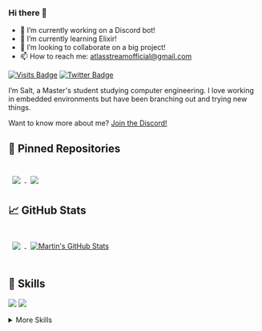 ### Hi there 👋

- 🔭 I’m currently working on a Discord bot!
- 🌱 I’m currently learning Elixir!
- 👯 I’m looking to collaborate on a big project!
- 📫 How to reach me: atlasstreamofficial@gmail.com

[![Visits Badge](https://badges.pufler.dev/visits/saltAxAtlas/saltAxAtlas)](https://github.com/saltAxAtlas)
[![Twitter Badge](https://img.shields.io/badge/Twitter-Profile-informational?style=flat&logo=twitter&logoColor=white&color=1CA2F1)](https://twitter.com/saltAxAtlas)

I’m Salt, a Master's student studying computer engineering. I love working in embedded environments but have been branching out and trying new things.

Want to know more about me? [Join the Discord!](https://discord.gg/r2uv8ATpJf)

## 📌 Pinned Repositories

<br>

<a href="https://github.com/saltAxAtlas/discord_bot">
  <img align="center" style="margin:0.5rem" src="https://github-readme-stats.vercel.app/api/pin/?username=saltAxAtlas&repo=discord_bot&title_color=ffffff&text_color=c9cacc&icon_color=4AB197&bg_color=1A2B34" />
</a>

<a href="https://github.com/saltAxAtlas/yare.io">
  <img align="center" style="margin:0.5rem" src="https://github-readme-stats.vercel.app/api/pin/?username=saltAxAtlas&repo=yare.io&title_color=ffffff&text_color=c9cacc&icon_color=4AB197&bg_color=1A2B34" />
</a>

<br>

## &#x1f4c8; GitHub Stats

<br>

<a href="https://github.com/saltAxAtlas">
  <img align="center" style="margin:0.5rem" src="https://github-readme-stats.vercel.app/api/top-langs/?username=saltAxAtlas&hide=html,css&title_color=ffffff&text_color=c9cacc&icon_color=4AB197&bg_color=1A2B34" />
</a>

<a href="https://github.com/saltAxAtlas">
  <img align="center" style="margin:0.5rem" src="https://github-readme-stats.vercel.app/api?username=saltAxAtlas&show_icons=true&line_height=27&count_private=true&title_color=ffffff&text_color=c9cacc&icon_color=4AB097&bg_color=1A2B34" alt="Martin's GitHub Stats" />
</a>

<br>
<br>

## 💼 Skills

![](https://img.shields.io/badge/Code-C-informational?style=flat&logo=C&logoColor=white&color=4AB197)
![](https://img.shields.io/badge/Code-Python-informational?style=flat&logo=Python&logoColor=white&color=4AB197)

<details>
<summary>More Skills</summary>
<br>

![](https://img.shields.io/badge/Tools-GitHub-informational?style=flat&logo=GitHub&logoColor=white&color=4AB197)
![](https://img.shields.io/badge/Tools-GitLab-informational?style=flat&logo=GitLab&logoColor=white&color=4AB197)
![](https://img.shields.io/badge/Tools-Jira-informational?style=flat&logo=Jira-Software&logoColor=white&color=4AB197)

</details>

<br>
